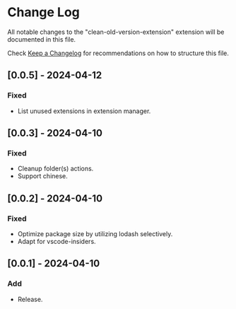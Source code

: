 # Change Log

All notable changes to the "clean-old-version-extension" extension will be documented in this file.

Check [Keep a Changelog](http://keepachangelog.com/) for recommendations on how to structure this file.

## [0.0.5] - 2024-04-12

### Fixed

- List unused extensions in extension manager.

## [0.0.3] - 2024-04-10

### Fixed

- Cleanup folder(s) actions.
- Support chinese.

## [0.0.2] - 2024-04-10

### Fixed

- Optimize package size by utilizing lodash selectively.
- Adapt for vscode-insiders.

## [0.0.1] - 2024-04-10

### Add

- Release.